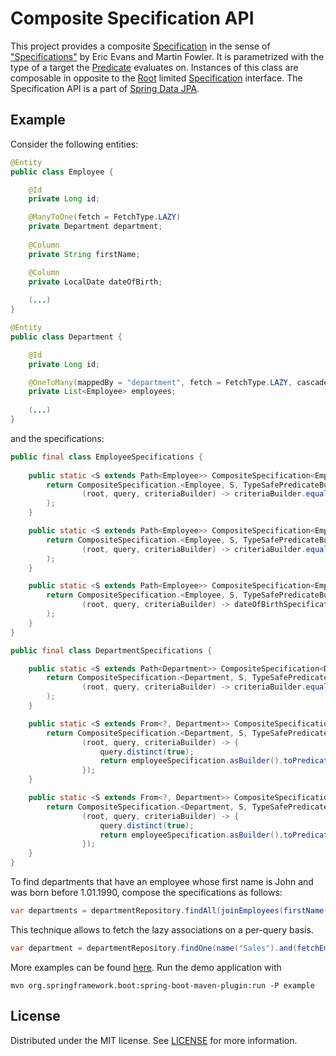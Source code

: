 # Composite Specification API

This project provides a composite [Specification](../main/src/main/java/io/github/bartoszpop/jpa/specification/CompositeSpecification.java)
in the sense of ["Specifications"]("https://www.martinfowler.com/apsupp/spec.pdf") by Eric Evans and Martin Fowler.
It is parametrized with the type of a target the [Predicate](https://javaee.github.io/javaee-spec/javadocs/javax/persistence/criteria/Predicate.html) evaluates on.
Instances of this class are composable in opposite to the [Root](https://javaee.github.io/javaee-spec/javadocs/javax/persistence/criteria/Root.html) limited
[Specification](https://docs.spring.io/spring-data/jpa/docs/current/api/org/springframework/data/jpa/domain/Specification.html) interface.
The Specification API is a part of [Spring Data JPA](https://spring.io/projects/spring-data-jpa).

## Example

Consider the following entities:
```java
@Entity
public class Employee {

    @Id
    private Long id;

    @ManyToOne(fetch = FetchType.LAZY)
    private Department department;
    
    @Column
    private String firstName;

    @Column
    private LocalDate dateOfBirth;
    
    (...)
}
```
```java
@Entity
public class Department {

    @Id
    private Long id;

    @OneToMany(mappedBy = "department", fetch = FetchType.LAZY, cascade = CascadeType.ALL, orphanRemoval = true)
    private List<Employee> employees;
    
    (...)
}
```
and the specifications:
```java
public final class EmployeeSpecifications {
    
    public static <S extends Path<Employee>> CompositeSpecification<Employee, S> firstName(String firstName) {
        return CompositeSpecification.<Employee, S, TypeSafePredicateBuilder<Path<Employee>>>of(
                (root, query, criteriaBuilder) -> criteriaBuilder.equal(root.get("firstName"), firstName)
        );
    }

    public static <S extends Path<Employee>> CompositeSpecification<Employee, S> secondName(String secondName) {
        return CompositeSpecification.<Employee, S, TypeSafePredicateBuilder<Path<Employee>>>of(
                (root, query, criteriaBuilder) -> criteriaBuilder.equal(root.get("secondName"), secondName)
        );
    }

    public static <S extends Path<Employee>> CompositeSpecification<Employee, S> dateOfBirth(CompositeSpecification<?, ? super Path<LocalDate>> dateOfBirthSpecification) {
        return CompositeSpecification.<Employee, S, TypeSafePredicateBuilder<Path<Employee>>>of(
                (root, query, criteriaBuilder) -> dateOfBirthSpecification.asBuilder().toPredicate(root.get("dateOfBirth"), query, criteriaBuilder)
        );
    }
}
```
```java
public final class DepartmentSpecifications {

    public static <S extends Path<Department>> CompositeSpecification<Department, S> name(String name) {
        return CompositeSpecification.<Department, S, TypeSafePredicateBuilder<Path<Department>>>of(
                (root, query, criteriaBuilder) -> criteriaBuilder.equal(root.get("name"), name)
        );
    }

    public static <S extends From<?, Department>> CompositeSpecification<Department, S> joinEmployees(CompositeSpecification<?, ? super Join<?, Employee>> employeeSpecification) {
        return CompositeSpecification.<Department, S, TypeSafePredicateBuilder<From<?, Department>>>of(
                (root, query, criteriaBuilder) -> {
                    query.distinct(true);
                    return employeeSpecification.asBuilder().toPredicate(root.<Department, Employee>join("employees", JoinType.LEFT), query, criteriaBuilder);
                });
    }

    public static <S extends From<?, Department>> CompositeSpecification<Department, S> fetchEmployees(CompositeSpecification<?, ? super Join<?, Employee>> employeeSpecification) {
        return CompositeSpecification.<Department, S, TypeSafePredicateBuilder<From<?, Department>>>of(
                (root, query, criteriaBuilder) -> {
                    query.distinct(true);
                    return employeeSpecification.asBuilder().toPredicate((Join<Department, Employee>) root.<Department, Employee>fetch("employees", JoinType.LEFT), query, criteriaBuilder);
                });
    }
}
```
To find departments that have an employee whose first name is John and was born before 1.01.1990, compose the specifications as follows:
```java
var departments = departmentRepository.findAll(joinEmployees(firstName("John").and(dateOfBirth(lessThan(LocalDate.of(1990, 1, 1))))));
```
This technique allows to fetch the lazy associations on a per-query basis.
```java
var department = departmentRepository.findOne(name("Sales").and(fetchEmployees(secondName("Doe"))));
```
More examples can be found [here](../main/src/example/java/io/github/bartoszpop/jpa/specification/example/DepartmentApplication.java). Run the demo application with
```shell
mvn org.springframework.boot:spring-boot-maven-plugin:run -P example
```

## License

Distributed under the MIT license. See [LICENSE](../main/LICENSE) for more information.
